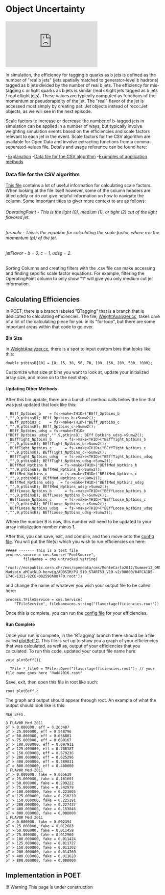 #  Object Uncertainty


### ![Scale Factors](https://twiki.cern.ch/twiki/pub/CMSPublic/PhysicsResultsBTV13001/mistag_csvm.pdf)

In simulation, the efficiency for tagging b quarks as b jets is defined as the number of "real b jets" (jets spatially matched to generator-level b hadrons) tagged as b jets divided by the number of real b jets. The efficiency for mis-tagging c or light quarks as b jets is similar (real c/light jets tagged as b jets / real c/light jets). These values are typically computed as functions of the momentum or pseudorapidity of the jet. The "real" flavor of the jet is accessed most simply by creating pat::Jet objects instead of reco::Jet objects, as we will see in the next episode.

Scale factors to increase or decrease the number of b-tagged jets in simulation can be applied in a number of ways, but typically involve weighting simulation events based on the efficiencies and scale factors relevant to each jet in the event. Scale factors for the CSV algorithm are available for Open Data and involve extracting functions from a comma-separated-values file. Details and usage reference can be found here:

-[Explanation](https://twiki.cern.ch/twiki/bin/view/CMSPublic/BtagRecommendation2011OpenData#Data_MC_Scale_Factors)
-[Data file for the CSV algorithm](https://twiki.cern.ch/twiki/pub/CMSPublic/BtagRecommendation2011OpenData/CSV.csv)
-[Examples of application methods](https://twiki.cern.ch/twiki/bin/view/CMSPublic/BtagRecommendation2011OpenData#Methods_to_Apply_b_Tagging_Effic)

### Data file for the CSV algorithm
[This file](https://twiki.cern.ch/twiki/pub/CMSPublic/BtagRecommendation2011OpenData/CSV.csv) contains a lot of useful information for calculating scale factors. When looking at the file itself however, some of the column headers are titled oddly or do not give helpful information on how to navigate the column. Some important titles to giver more context to are as follows: 
###### OperatingPoint - This is the light (0), medium (1), or tight (2) cut of the light flavored jet.
###### formula - This is the equation for calculating the scale factor, where x is the momentum (pt) of the jet.
###### jetFlavor - b = 0, c = 1, udsg = 2.
Sorting Columns and creating filters with the .csv file can make accessing and finding sepcific scale factor equations. For example, filtering the OperatingPoint column to only show "1" will give you only medium cut jet information.

## Calculating Efficiencies 
In POET, there is a branch labeled "BTagging" that is a branch that is dedicated to calculating efficiencies. The file, [WeightAnalyzer.cc](https://github.com/cms-legacydata-analyses/PhysObjectExtractorTool/blob/master/BTagging/src/WeightAnalyzerBEff.cc), takes care of a lot of the calculating piece for you in its "for loop", but there are some important areas within that code to go over. 
#### Bin Size
In [WeightAnalyzer.cc](https://github.com/cms-legacydata-analyses/PhysObjectExtractorTool/blob/master/BTagging/src/WeightAnalyzerBEff.cc), there is a spot to input custom bins that looks like this:
```
double ptbinsB[10] = {0, 15, 30, 50, 70, 100, 150, 200, 500, 1000};
```
Customize what size pt bins you want to look at, update your initialized array size, and move on to the next step.
#### Updating Other Methods
After this bin update, there are a bunch of method calls below the line that was just updated that look like this:
```
  BEff_Dptbins_b    = fs->make<TH1D>("BEff_Dptbins_b   ","",9,ptbinsB); BEff_Dptbins_b->Sumw2();
  BEff_Dptbins_c    = fs->make<TH1D>("BEff_Dptbins_c   ","",9,ptbinsB); BEff_Dptbins_c->Sumw2();
  BEff_Dptbins_udsg = fs->make<TH1D>("BEff_Dptbins_udsg","",9,ptbinsB); BEff_Dptbins_udsg->Sumw2();
  BEffTight_Nptbins_b      = fs->make<TH1D>("BEffTight_Nptbins_b     ","",9,ptbinsB); BEffTight_Nptbins_b->Sumw2();
  BEffTight_Nptbins_c      = fs->make<TH1D>("BEffTight_Nptbins_c     ","",9,ptbinsB); BEffTight_Nptbins_c->Sumw2();
  BEffTight_Nptbins_udsg   = fs->make<TH1D>("BEffTight_Nptbins_udsg  ","",9,ptbinsB); BEffTight_Nptbins_udsg->Sumw2();
  BEffMed_Nptbins_b      = fs->make<TH1D>("BEffMed_Nptbins_b     ","",9,ptbinsB); BEffMed_Nptbins_b->Sumw2();
  BEffMed_Nptbins_c      = fs->make<TH1D>("BEffMed_Nptbins_c     ","",9,ptbinsB); BEffMed_Nptbins_c->Sumw2();
  BEffMed_Nptbins_udsg   = fs->make<TH1D>("BEffMed_Nptbins_udsg  ","",9,ptbinsB); BEffMed_Nptbins_udsg->Sumw2();
  BEffLoose_Nptbins_b      = fs->make<TH1D>("BEffLoose_Nptbins_b     ","",9,ptbinsB); BEffLoose_Nptbins_b->Sumw2();
  BEffLoose_Nptbins_c      = fs->make<TH1D>("BEffLoose_Nptbins_c     ","",9,ptbinsB); BEffLoose_Nptbins_c->Sumw2();
  BEffLoose_Nptbins_udsg   = fs->make<TH1D>("BEffLoose_Nptbins_udsg  ","",9,ptbinsB); BEffLoose_Nptbins_udsg->Sumw2();
  ```
Where the number 9 is now, this number will need to be updated to your array initialization number minus 1.

After this, you can save, exit, and compile, and then move onto the [config file](https://github.com/cms-legacydata-analyses/PhysObjectExtractorTool/blob/master/BTagging/python/befficiency_patjets_cfg.py). You will put the file(s) which you wish to run efficiencies on here:
```
##### ------- This is a test file
process.source = cms.Source("PoolSource",
        fileNames = cms.untracked.vstring(
        'root://eospublic.cern.ch//eos/opendata/cms/MonteCarlo2012/Summer12_DR53X/TTbar_8TeV-Madspin_aMCatNLO-herwig/AODSIM/PU_S10_START53_V19-v2/00000/04FCA1D5-E74C-E311-92CE-002590A887F0.root'))
```
and change the name of whatever you wish your output file to be called here:
```
process.TFileService = cms.Service(
    "TFileService", fileName=cms.string("flavortagefficiencies.root"))
```
Once this is complete, you can run the [config file](https://github.com/cms-legacydata-analyses/PhysObjectExtractorTool/blob/master/BTagging/python/befficiency_patjets_cfg.py) for your efficiencies. 

#### Run Complete
Once your run is complete, in the 'BTagging' branch there should be a file called [plotBeff.C](https://github.com/cms-legacydata-analyses/PhysObjectExtractorTool/blob/master/BTagging/plotBeff.C). This file is set up to show you a graph of your efficiencies that was calculated, as well as, output of your efficiencies that you calculated. To run this code, updated your output file name here:
```
void plotBeff(){

  TFile *_file0 = TFile::Open("flavortagefficiencies.root"); // your file name goes here "Hadd2016.root"
```
Save, exit, then open this file in root like such: 
```
root plotBeff.c
```
The graph and output should appear through root. An example of what the output should look like is this:
```
NEW EFFs.

B FLAVOR Med 2011
pT > 0.000000, eff = 0.263407
pT > 25.000000, eff = 0.548796
pT > 50.000000, eff = 0.656801
pT > 75.000000, eff = 0.689167
pT > 100.000000, eff = 0.697911
pT > 125.000000, eff = 0.700187
pT > 150.000000, eff = 0.679236
pT > 200.000000, eff = 0.625296
pT > 400.000000, eff = 0.389831
pT > 800.000000, eff = 0.400000
C FLAVOR Med 2011
pT > 0.000000, fake = 0.065630
pT > 25.000000, fake = 0.161601
pT > 50.000000, fake = 0.209222
pT > 75.000000, fake = 0.242979
pT > 100.000000, fake = 0.223005
pT > 125.000000, fake = 0.210210
pT > 150.000000, fake = 0.225191
pT > 200.000000, fake = 0.227437
pT > 400.000000, fake = 0.153846
pT > 800.000000, fake = 0.000000
L FLAVOR Med 2011
pT > 0.000000, fake = 0.002394
pT > 25.000000, fake = 0.012683
pT > 50.000000, fake = 0.011459
pT > 75.000000, fake = 0.012960
pT > 100.000000, fake = 0.011424
pT > 125.000000, fake = 0.011727
pT > 150.000000, fake = 0.011302
pT > 200.000000, fake = 0.014760
pT > 400.000000, fake = 0.011628
pT > 800.000000, fake = 0.000000
```
## Implementation in POET



!!! Warning
    This page is under construction
